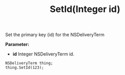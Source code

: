 ﻿---
uid: crmscript_ref_NSDeliveryTerm_SetId
title: SetId(Integer id)
intellisense: NSDeliveryTerm.SetId
keywords: NSDeliveryTerm, SetId
so.topic: reference
---

Set the primary key (id) for the NSDeliveryTerm

**Parameter:** 
 - **id** Integer NSDeliveryTerm id.

```crmscript
NSDeliveryTerm thing;
thing.SetId(123);
```


